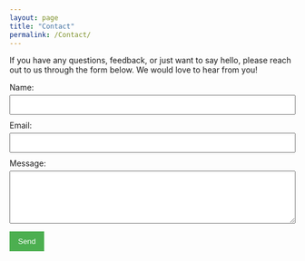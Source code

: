 ```yaml
---
layout: page
title: "Contact"
permalink: /Contact/
---
```


If you have any questions, feedback, or just want to say hello, please reach out to us through the form below. We would love to hear from you!

<form id="contact-form" action="https://formsubmit.co/ravi@trax.fitness" method="POST" style="width: 100%; max-width: 600px; margin: auto;">
  <div style="margin-bottom: 10px;">
    <label for="name" style="display: block; margin-bottom: 5px;">Name:</label>
    <input type="text" id="name" name="name" required style="width: 100%; padding: 8px;"/>
  </div>
  
  <div style="margin-bottom: 10px;">
    <label for="email" style="display: block; margin-bottom: 5px;">Email:</label>
    <input type="email" id="email" name="email" required style="width: 100%; padding: 8px;"/>
  </div>
  
  <div style="margin-bottom: 10px;">
    <label for="message" style="display: block; margin-bottom: 5px;">Message:</label>
    <textarea id="message" name="message" rows="5" required style="width: 100%; padding: 8px;"></textarea>
  </div>
  
  <!-- Hidden reCAPTCHA token field -->
  <input type="hidden" name="recaptcha_response" id="recaptchaResponse">

  <button type="submit" style="padding: 10px 15px; background-color: #4CAF50; color: white; border: none; cursor: pointer;">Send</button>
</form>

<!-- Google reCAPTCHA v3 Script -->
<script src="https://www.google.com/recaptcha/api.js?render=6LcV31EqAAAAAJNUKNpNG8rnufwfm5R5rhdGalxU"></script>

<script>
  grecaptcha.ready(function() {
    grecaptcha.execute('6LcV31EqAAAAAJNUKNpNG8rnufwfm5R5rhdGalxU', {action: 'submit'}).then(function(token) {
      // Add the token to the hidden input field
      document.getElementById('recaptchaResponse').value = token;
    });
  });
</script>

